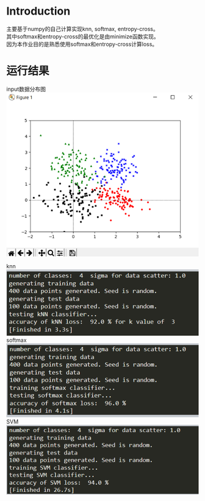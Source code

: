 # Introduction
主要基于numpy的自己计算实现knn, softmax, entropy-cross。  
其中softmax和entropy-cross的最优化是由minimize函数实现。  
因为本作业目的是熟悉使用softmax和entropy-cross计算loss。

# 运行结果
input数据分布图
![image](https://github.com/Lin-CX/deep-learning/blob/main/hw1/data_distribution.png)  

knn
![image](https://github.com/Lin-CX/deep-learning/blob/main/hw1/knn.png)
softmax
![image](https://github.com/Lin-CX/deep-learning/blob/main/hw1/softmax.png)
SVM
![image](https://github.com/Lin-CX/deep-learning/blob/main/hw1/SVM.png)